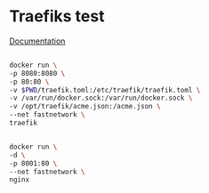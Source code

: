 # Traefiks test

[Documentation](https://docs.traefik.io/)

```bash

docker run \
-p 8080:8080 \
-p 80:80 \
-v $PWD/traefik.toml:/etc/traefik/traefik.toml \
-v /var/run/docker.sock:/var/run/docker.sock \
-v /opt/traefik/acme.json:/acme.json \
--net fastnetwork \
traefik

```

```bash

docker run \
-d \
-p 8001:80 \
--net fastnetwork \
nginx

```